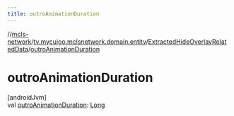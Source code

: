 ```yaml
---
title: outroAnimationDuration
---
```

//[mcls-network](../../../index.html)/[tv.mycujoo.mclsnetwork.domain.entity](../index.html)/[ExtractedHideOverlayRelatedData](index.html)/[outroAnimationDuration](outro-animation-duration.html)



# outroAnimationDuration



[androidJvm]\
val [outroAnimationDuration](outro-animation-duration.html): [Long](https://kotlinlang.org/api/latest/jvm/stdlib/kotlin/-long/index.html)




